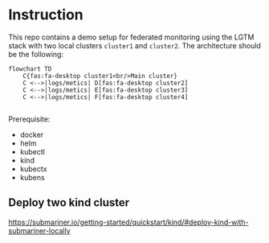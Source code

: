 # Instruction

This repo contains a demo setup for federated monitoring using the LGTM stack with two local clusters `cluster1` and `cluster2`. The architecture should be the following:

```mermaid
flowchart TD
    C{fas:fa-desktop cluster1<br/>Main cluster}
    C <-->|logs/metics| D[fas:fa-desktop cluster2]
    C <-->|logs/metics| E[fas:fa-desktop cluster3]
    C <-->|logs/metics| F[fas:fa-desktop cluster4]
  
```

Prerequisite:
  - docker
  - helm
  - kubectl
  - kind
  - kubectx
  - kubens

## Deploy two kind cluster
https://submariner.io/getting-started/quickstart/kind/#deploy-kind-with-submariner-locally
